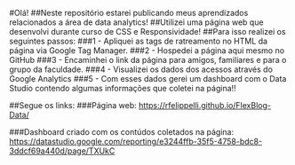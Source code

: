 #Olá!
##Neste repositório estarei publicando meus aprendizados relacionados a área de data analytics!
##Utilizei uma página web que desenvolvi durante curso de CSS e Responsividade!
##Para isso realizei os seguintes passos:
###1 - Apliquei as tags de ratreamento no HTML da página via Google Tag Manager.
###2 - Hospedei a página aqui mesmo no GitHub
###3 - Encaminhei o link da página para amigos, familiares e para o grupo da faculdade.
###4 - Visualizei os dados dos acessos através do Google Analytics
###5 - Com esses dados gerei um dashboard com o Data Studio contendo algumas informações que coletei na página!!

##Segue os links:
###Página web:
https://rfelippelli.github.io/FlexBlog-Data/

###Dashboard criado com os contúdos coletados na página:
https://datastudio.google.com/reporting/e3244ffb-35f5-4758-bdc8-3ddcf69a440d/page/TXUkC
